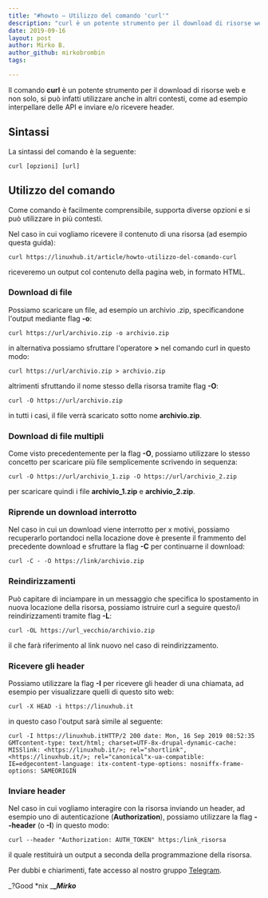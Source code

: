```yaml
---
title: "#howto – Utilizzo del comando 'curl'"
description: "curl è un potente strumento per il download di risorse web e non solo, si può infatti utilizzare anche in altri contesti, come ad esempio interpellare delle API e inviare e/o ricevere header."
date: 2019-09-16
layout: post
author: Mirko B.
author_github: mirkobrombin
tags:

---
```

Il comando **curl** è un potente strumento per il download di risorse web e non solo, si può infatti utilizzare anche in altri contesti, come ad esempio interpellare delle API e inviare e/o ricevere header.

## Sintassi

La sintassi del comando è la seguente:

    curl [opzioni] [url]

## Utilizzo del comando

Come comando è facilmente comprensibile, supporta diverse opzioni e si può utilizzare in più contesti.

Nel caso in cui vogliamo ricevere il contenuto di una risorsa (ad esempio questa guida):

    curl https://linuxhub.it/article/howto-utilizzo-del-comando-curl

riceveremo un output col contenuto della pagina web, in formato HTML.

### Download di file

Possiamo scaricare un file, ad esempio un archivio .zip, specificandone l'output mediante flag **-o**:

    curl https://url/archivio.zip -o archivio.zip

in alternativa possiamo sfruttare l'operatore **>** nel comando curl in questo modo:

    curl https://url/archivio.zip > archivio.zip

altrimenti sfruttando il nome stesso della risorsa tramite flag **-O**:

    curl -O https://url/archivio.zip

in tutti i casi, il file verrà scaricato sotto nome **archivio.zip**.

### Download di file multipli

Come visto precedentemente per la flag **-O**, possiamo utilizzare lo stesso concetto per scaricare più file semplicemente scrivendo in sequenza:

    curl -O https://url/archivio_1.zip -O https://url/archivio_2.zip

per scaricare quindi i file **archivio_1.zip** e **archivio_2.zip**.

### Riprende un download interrotto

Nel caso in cui un download viene interrotto per x motivi, possiamo recuperarlo portandoci nella locazione dove è presente il frammento del precedente download e sfruttare la flag **-C** per continuarne il download:

    curl -C - -O https://link/archivio.zip

### Reindirizzamenti

Può capitare di inciampare in un messaggio che specifica lo spostamento in nuova locazione della risorsa, possiamo istruire curl a seguire questo/i reindirizzamenti tramite flag **-L**:

    curl -OL https://url_vecchio/archivio.zip

il che farà riferimento al link nuovo nel caso di reindirizzamento.

### Ricevere gli header

Possiamo utilizzare la flag **-I** per ricevere gli header di una chiamata, ad esempio per visualizzare quelli di questo sito web:

    curl -X HEAD -i https://linuxhub.it

in questo caso l'output sarà simile al seguente:

    curl -I https://linuxhub.itHTTP/2 200 date: Mon, 16 Sep 2019 08:52:35 GMTcontent-type: text/html; charset=UTF-8x-drupal-dynamic-cache: MISSlink: <https://linuxhub.it/>; rel="shortlink", <https://linuxhub.it/>; rel="canonical"x-ua-compatible: IE=edgecontent-language: itx-content-type-options: nosniffx-frame-options: SAMEORIGIN

### Inviare header

Nel caso in cui vogliamo interagire con la risorsa inviando un header, ad esempio uno di autenticazione (**Authorization**), possiamo utilizzare la flag **--header** (o **-I**) in questo modo:

    curl --header "Authorization: AUTH_TOKEN" https:/link_risorsa

il quale restituirà un output a seconda della programmazione della risorsa.

Per dubbi e chiarimenti, fate accesso al nostro gruppo [Telegram](https://t.me/gentedilinux).

_?Good *nix _**__Mirko_**